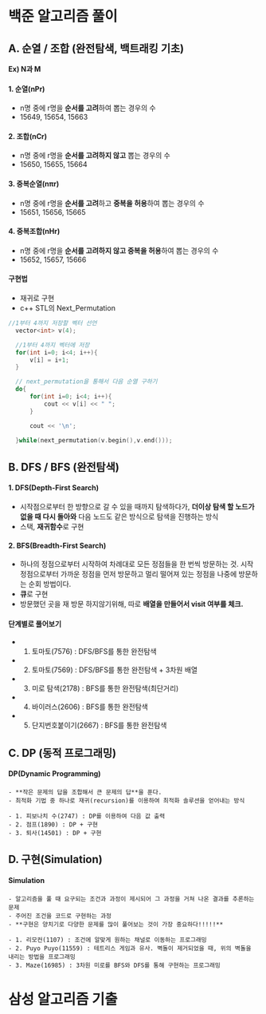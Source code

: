 # 백준 알고리즘 풀이

## A. 순열 / 조합 **(완전탐색, 백트래킹 기초)**
  **Ex) N과 M**

  #### 1. 순열(nPr)
   - n명 중에 r명을 **순서를 고려**하여 뽑는 경우의 수
   - 15649, 15654, 15663
   
  #### 2. 조합(nCr)
   - n명 중에 r명을 **순서를 고려하지 않고** 뽑는 경우의 수
   - 15650, 15655, 15664
   
  #### 3. 중복순열(nπr)
   - n명 중에 r명을 **순서를 고려**하고 **중복을 허용**하여 뽑는 경우의 수
   - 15651, 15656, 15665
   
  #### 4. 중복조합(nHr)
   - n명 중에 r명을 **순서를 고려하지 않고 중복을 허용**하여 뽑는 경우의 수
   - 15652, 15657, 15666
   
  #### 구현법
   - 재귀로 구현
   - c++ STL의 Next_Permutation
  
  ```c
  //1부터 4까지 저장할 벡터 선언
	vector<int> v(4);

	//1부터 4까지 벡터에 저장
	for(int i=0; i<4; i++){
		v[i] = i+1;
	}

	// next_permutation을 통해서 다음 순열 구하기
	do{
		for(int i=0; i<4; i++){
			cout << v[i] << " ";
		}

		cout << '\n';

	}while(next_permutation(v.begin(),v.end()));
  ```



## B. DFS / BFS **(완전탐색)**

  #### 1. DFS(Depth-First Search)
   - 시작점으로부터 한 방향으로 갈 수 있을 때까지 탐색하다가, **더이상 탐색 할 노드가 없을 때 다시 돌아와** 다음 노드도 같은 방식으로 탐색을 진행하는 방식
   - 스택, **재귀함수**로 구현
  
  
  #### 2. BFS(Breadth-First Search)
   - 하나의 정점으로부터 시작하여 차례대로 모든 정점들을 한 번씩 방문하는 것. 시작 정점으로부터 가까운 정점을 먼저 방문하고 멀리 떨어져 있는 정점을 나중에 방문하는 순회 방법이다.
   - **큐**로 구현
   - 방문했던 곳을 재 방문 하지않기위해, 따로 **배열을 만들어서 visit 여부를 체크.**

  #### 단계별로 풀어보기
  
  - 1. 토마토(7576) : DFS/BFS를 통한 완전탐색
  - 2. 토마토(7569) : DFS/BFS를 통한 완전탐색 + 3차원 배열
  - 3. 미로 탐색(2178) : BFS를 통한 완전탐색(최단거리)
  - 4. 바이러스(2606) : BFS를 통한 완전탐색
  - 5. 단지번호붙이기(2667) : BFS를 통한 완전탐색




## C. DP **(동적 프로그래밍)**

  #### DP(Dynamic Programming)
    - **작은 문제의 답을 조합해서 큰 문제의 답**을 푼다.
    - 최적화 기법 중 하나로 재귀(recursion)를 이용하여 최적화 솔루션을 얻어내는 방식
    
    - 1. 피보나치 수(2747) : DP를 이용하여 다음 값 출력
    - 2. 점프(1890) : DP + 구현
    - 3. 퇴사(14501) : DP + 구현
    



## D. 구현(Simulation)

  #### Simulation
    - 알고리즘을 풀 때 요구되는 조건과 과정이 제시되어 그 과정을 거쳐 나온 결과를 추론하는 문제
    - 주어진 조건을 코드로 구현하는 과정
    - **구현은 양치기로 다양한 문제를 많이 풀어보는 것이 가장 중요하다!!!!!**
    
    - 1. 리모컨(1107) : 조건에 알맞게 원하는 채널로 이동하는 프로그래밍
    - 2. Puyo Puyo(11559) : 테트리스 게임과 유사. 벽돌이 제거되었을 때, 위의 벽돌을 내리는 방법을 프로그래밍
    - 3. Maze(16985) : 3차원 미로를 BFS와 DFS를 통해 구현하는 프로그래밍
    
    

# 삼성 알고리즘 기출


